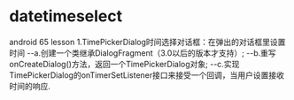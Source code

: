 # datetimeselect

android 65 lesson
1.TimePickerDialog时间选择对话框：在弹出的对话框里设置时间
    --a.创建一个类继承DialogFragment（3.0以后的版本才支持）;
    --b.重写onCreateDialog()方法，返回一个TimePickerDialog对象;
    --c.实现TimePickerDialog的onTimerSetListener接口来接受一个回调，当用户设置接收时间的响应.
